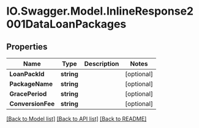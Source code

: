 # IO.Swagger.Model.InlineResponse2001DataLoanPackages
## Properties

Name | Type | Description | Notes
------------ | ------------- | ------------- | -------------
**LoanPackId** | **string** |  | [optional] 
**PackageName** | **string** |  | [optional] 
**GracePeriod** | **string** |  | [optional] 
**ConversionFee** | **string** |  | [optional] 

[[Back to Model list]](../README.md#documentation-for-models) [[Back to API list]](../README.md#documentation-for-api-endpoints) [[Back to README]](../README.md)

